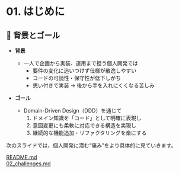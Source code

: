 # 01. はじめに

## 🎯 背景とゴール

- **背景**
    - 一人で企画から実装、運用まで担う個人開発では
        - 要件の変化に追いつけず仕様が散逸しやすい
        - コードの可読性・保守性が低下しがち
        - 思い付きで実装 → 後から手を入れにくくなる苦しみ

- **ゴール**
    - Domain-Driven Design（DDD）を通じて
        1. ドメイン知識を「コード」として明確に表現し
        2. 意図変更にも柔軟に対応できる構造を実現し
        3. 継続的な機能追加・リファクタリングを楽にする


次のスライドでは、個人開発に潜む“痛み”をより具体的に見ていきます。

[README.md](../README.md)<br>
[02_challenges.md](./02_challenges.md)<br>
